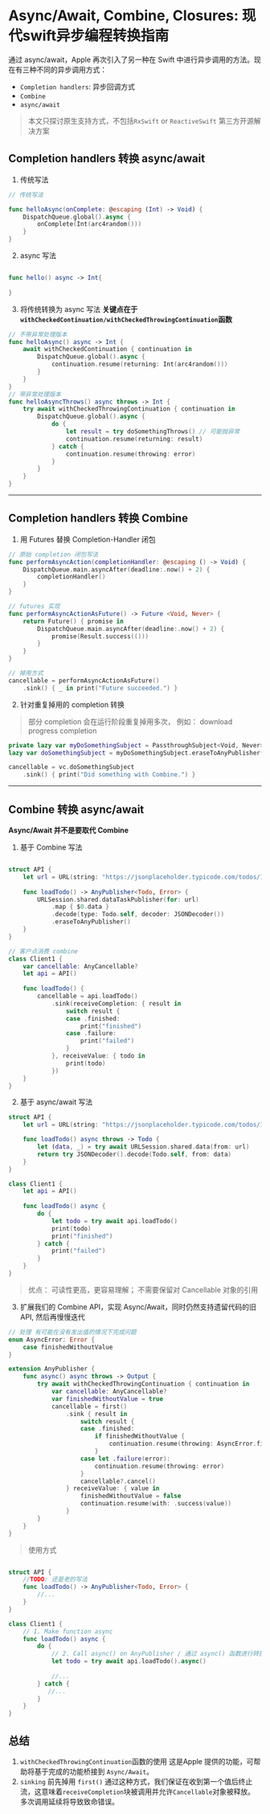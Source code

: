 # Async/Await, Combine, Closures: 现代swift异步编程转换指南
通过 async/await，Apple 再次引入了另一种在 Swift 中进行异步调用的方法。现在有三种不同的异步调用方式： 
* `Completion handlers`: 异步回调方式  
* `Combine`  
* `async/await`  
> 本文只探讨原生支持方式，不包括`RxSwift` or `ReactiveSwift` 第三方开源解决方案  




## Completion handlers 转换 async/await 
1. 传统写法
```swift 
// 传统写法

func helloAsync(onComplete: @escaping (Int) -> Void) {
    DispatchQueue.global().async {
        onComplete(Int(arc4random()))
    }
}
```

2. async 写法 
```swift 

func hello() async -> Int{
      
}

```

3. 将传统转换为 async 写法 
__关键点在于`withCheckedContinuation/withCheckedThrowingContinuation`函数__ 
```swift 
// 不带异常处理版本
func helloAsync() async -> Int {
    await withCheckedContinuation { continuation in
        DispatchQueue.global().async {
            continuation.resume(returning: Int(arc4random()))
        }
    }
}
// 带异常处理版本 
func helloAsyncThrows() async throws -> Int {
    try await withCheckedThrowingContinuation { continuation in
        DispatchQueue.global().async {
            do {
                let result = try doSomethingThrows() // 可能抛异常
                continuation.resume(returning: result)
            } catch {
                continuation.resume(throwing: error)
            }
        }
    }
}
```
---------------------

## Completion handlers 转换 Combine 
1. 用 Futures 替换 Completion-Handler 闭包
```swift 
// 原始 completion 闭包写法 
func performAsyncAction(completionHandler: @escaping () -> Void) {
    DispatchQueue.main.asyncAfter(deadline:.now() + 2) {
        completionHandler()
    }
}

// futures 实现
func performAsyncActionAsFuture() -> Future <Void, Never> {
    return Future() { promise in
        DispatchQueue.main.asyncAfter(deadline:.now() + 2) {
            promise(Result.success(()))
        }
    }
}

// 掉用方式
cancellable = performAsyncActionAsFuture()
    .sink() { _ in print("Future succeeded.") }

```

2. 针对重复掉用的 completion 转换 
> 部分 completion 会在运行阶段重复掉用多次， 例如： download progress completion
```swift 
private lazy var myDoSomethingSubject = PassthroughSubject<Void, Never>()
lazy var doSomethingSubject = myDoSomethingSubject.eraseToAnyPublisher()

cancellable = vc.doSomethingSubject
    .sink() { print("Did something with Combine.") }
```







---------------
## Combine  转换  async/await
__Async/Await 并不是要取代 Combine__ 

1. 基于 Combine 写法 
```swift 

struct API {
    let url = URL(string: "https://jsonplaceholder.typicode.com/todos/1")!
    
    func loadTodo() -> AnyPublisher<Todo, Error> {
        URLSession.shared.dataTaskPublisher(for: url)
            .map { $0.data }
            .decode(type: Todo.self, decoder: JSONDecoder())
            .eraseToAnyPublisher()
    }
}

// 客户点消费 combine 
class Client1 {
    var cancellable: AnyCancellable?
    let api = API()
    
    func loadTodo() {
        cancellable = api.loadTodo()
            .sink(receiveCompletion: { result in
                switch result {
                case .finished:
                    print("finished")
                case .failure:
                    print("failed")
                }
            }, receiveValue: { todo in
                print(todo)
            })
    }
}
```

2. 基于 async/await 写法 
```swift 
struct API {
    let url = URL(string: "https://jsonplaceholder.typicode.com/todos/1")!

    func loadTodo() async throws -> Todo {
        let (data, _) = try await URLSession.shared.data(from: url)
        return try JSONDecoder().decode(Todo.self, from: data)
    }
}

class Client1 {
    let api = API()
    
    func loadTodo() async {
        do {
            let todo = try await api.loadTodo()
            print(todo)
            print("finished")
        } catch {
            print("failed")
        }
    }
}
```
> 优点： 可读性更高，更容易理解； 不需要保留对 Cancellable 对象的引用


3. 扩展我们的 Combine API，实现 Async/Await，同时仍然支持遗留代码的旧 API, 然后再慢慢迭代 
```swift 
// 处理 有可能在没有发出值的情况下完成问题
enum AsyncError: Error {
    case finishedWithoutValue
}

extension AnyPublisher {
    func async() async throws -> Output {
        try await withCheckedThrowingContinuation { continuation in
            var cancellable: AnyCancellable?
            var finishedWithoutValue = true
            cancellable = first()
                .sink { result in
                    switch result {
                    case .finished:
                        if finishedWithoutValue {
                            continuation.resume(throwing: AsyncError.finishedWithoutValue)
                        }
                    case let .failure(error):
                        continuation.resume(throwing: error)
                    }
                    cancellable?.cancel()
                } receiveValue: { value in
                    finishedWithoutValue = false
                    continuation.resume(with: .success(value))
                }
        }
    }
}
```

> 使用方式 
```swift 

struct API {
    //TODO: 还是老的写法
    func loadTodo() -> AnyPublisher<Todo, Error> {
        //...
    }
}

class Client1 {
    // 1. Make function async
    func loadTodo() async {
        do {
            // 2. Call async() on AnyPublisher / 通过 async() 函数进行转换
            let todo = try await api.loadTodo().async()
            
            //...
        } catch {
           //...
        }
    }
}

```



## 总结   

1. `withCheckedThrowingContinuation`函数的使用 
这是Apple 提供的功能，可帮助将基于完成的功能桥接到 `Async/Await`。 
2. `sinking` 前先掉用  `first()`
通过这种方式，我们保证在收到第一个值后终止流，这意味着`receiveCompletion`块被调用并允许`Cancellable`对象被释放。多次调用延续将导致致命错误。
